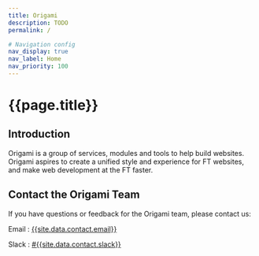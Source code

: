 ```yaml
---
title: Origami
description: TODO
permalink: /

# Navigation config
nav_display: true
nav_label: Home
nav_priority: 100
---
```



# {{page.title}}


## Introduction

Origami is a group of services, modules and tools to help build websites. Origami aspires to create a unified style and experience for FT websites, and make web development at the FT faster.



## Contact the Origami Team

If you have questions or feedback for the Origami team, please contact us:

Email
  : [{{site.data.contact.email}}](mailto:{{site.data.contact.email}})

Slack
  : [#{{site.data.contact.slack}}](https://financialtimes.slack.com/messages/{{site.data.contact.slack}})
